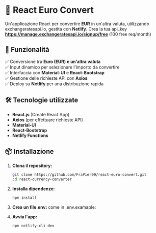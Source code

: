 # 💱 React Euro Convert
Un'applicazione React  per convertire **EUR** in un'altra valuta, utilizzando  exchangeratesapi.io, gestita con **Netlify**.
Crea la tua api_key **https://manage.exchangeratesapi.io/signup/free** (100 free req/month)


## 🚀 Funzionalità

✅ Conversione tra **Euro (EUR) e un'altra valuta**  
✅ Input dinamico per selezionare l'importo da convertire  
✅ Interfaccia con **Material-UI** e **React-Bootstrap**  
✅ Gestione delle richieste API con **Axios**  
✅ Deploy su **Netlify** per una distribuzione rapida  

## 🛠️ Tecnologie utilizzate

- **React.js** (Create React App)  
- **Axios** (per effettuare richieste API)  
- **Material-UI**  
- **React-Bootstrap** 
- **Netlify Functions**

## 📦 Installazione

1. **Clona il repository:**
   ```bash
   git clone https://github.com/FraPier99/react-euro-convert.git
   cd react-currency-converter  

2. **Installa dipendenze:**
   ```bash
   npm install   

3. **Crea un file.env:**
   come  in .env.examaple:
     

4. **Avvia l'app:**
   ```bash
   npm netlify-cli dev


